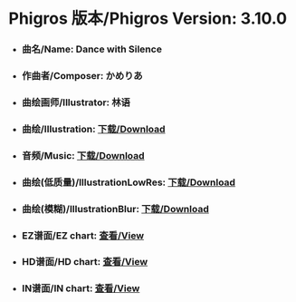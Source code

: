 
# Phigros 版本/Phigros Version:  3.10.0

- ### __曲名/Name:  Dance with Silence__

- ### __作曲者/Composer:  かめりあ__

- ### __曲绘画师/Illustrator:  林语__

- ### __曲绘/Illustration:  [下载/Download](https://github.com/Po6647A/PAR/releases/download/3.10.0/1079.png)__

- ### __音频/Music:  [下载/Download](https://github.com/Po6647A/PAR/releases/download/3.10.0/1827.ogg)__

- ### __曲绘(低质量)/IllustrationLowRes:  [下载/Download](https://github.com/Po6647A/PAR/releases/download/3.10.0/1571.png)__

- ### __曲绘(模糊)/IllustrationBlur:  [下载/Download](https://github.com/Po6647A/PAR/releases/download/3.10.0/1325.png)__


- ### __EZ谱面/EZ chart:  [查看/View](./EZ.json/index.html)__

- ### __HD谱面/HD chart:  [查看/View](./HD.json/index.html)__

- ### __IN谱面/IN chart:  [查看/View](./IN.json/index.html)__

